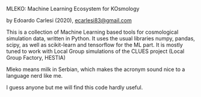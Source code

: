 MLEKO: Machine Learning Ecosystem for KOsmology 

by Edoardo Carlesi (2020), ecarlesi83@gmail.com


This is a collection of Machine Learning based tools for cosmological simulation data, written in Python.
It uses the usual libraries numpy, pandas, scipy, as well as scikit-learn and tensorflow for the ML part.
It is mostly tuned to work with Local Group simulations of the CLUES project (Local Group Factory, HESTIA)

Mleko means milk in Serbian, which makes the acronym sound nice to a language nerd like me.

I guess anyone but me will find this code hardly useful.
